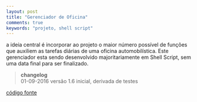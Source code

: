 ```yaml
---
layout: post
title: "Gerenciador de Oficina"
comments: true
keywords: "projeto, shell script"
---
```


a ideia central é incorporar ao projeto o maior número possível de funções que auxiliem as tarefas diárias de uma oficina automobilística. Este gerenciador esta sendo desenvolvido majoritariamente em Shell Script, sem uma data final para ser finalizado.

> **changelog**  
01-09-2016 versão 1.6 inicial, derivada de testes

[código fonte](https://github.com/h01000110/gerenciador-oficina)
